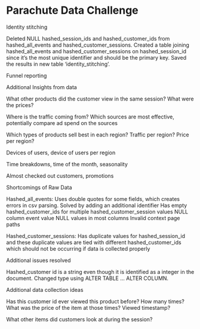 # Parachute Data Challenge

Identity stitching

Deleted NULL hashed_session_ids and hashed_customer_ids from hashed_all_events and hashed_customer_sessions. Created a table joining hashed_all_events and hashed_customer_sessions on hashed_session_id since it’s the most unique identifier and should be the primary key. Saved the results in new table ‘identity_stitching’.

Funnel reporting




Additional Insights from data

What other products did the customer view in the same session? What were the prices? 

Where is the traffic coming from? Which sources are most effective, potentially compare ad spend on the sources

Which types of products sell best in each region? Traffic per region? Price per region?

Devices of users, device of users per region

Time breakdowns, time of the month, seasonality

Almost checked out customers, promotions




Shortcomings of Raw Data

Hashed_all_events:
Uses double quotes for some fields, which creates errors in csv parsing. Solved by adding an additional identifier
Has empty hashed_customer_ids for multiple hashed_customer_session values
NULL column event value
NULL values in most columns
Invalid context page paths


Hashed_customer_sessions:
Has duplicate values for hashed_session_id and these duplicate values are tied with different hashed_customer_ids which should not be occurring if data is collected properly


Additional issues resolved

Hashed_customer id is a string even though it is identified as a integer in the document. Changed type using ALTER TABLE … ALTER COLUMN.

Additional data collection ideas

Has this customer id ever viewed this product before? How many times? What was the price of the item at those times? Viewed timestamp?

What other items did customers look at during the session?
